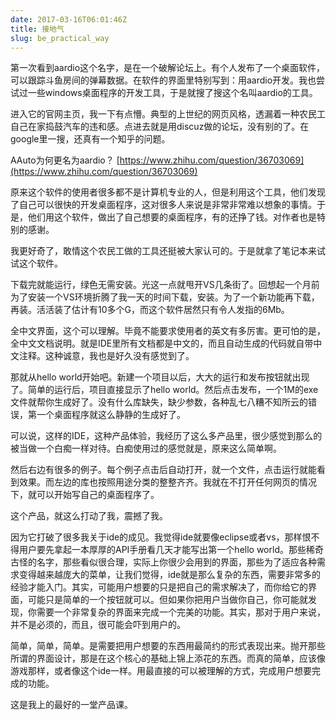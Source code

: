 ```yaml
---
date: 2017-03-16T06:01:46Z
title: 接地气
slug: be_practical_way
---
```


第一次看到aardio这个名字，是在一个破解论坛上。有个人发布了一个桌面软件，可以跟踪斗鱼房间的弹幕数据。在软件的界面里特别写到：用aardio开发。我也尝试过一些windows桌面程序的开发工具，于是就搜了搜这个名叫aardio的工具。

进入它的官网主页，我一下有点懵。典型的上世纪的网页风格，透漏着一种农民工自己在家捣鼓汽车的违和感。点进去就是用discuz做的论坛，没有别的了。在google里一搜，还真有一个知乎的问题。

AAuto为何更名为aardio？
[https://www.zhihu.com/question/36703069](https://www.zhihu.com/question/36703069)

原来这个软件的使用者很多都不是计算机专业的人，但是利用这个工具，他们发现了自己可以很快的开发桌面程序，这对很多人来说是非常非常难以想象的事情。于是，他们用这个软件，做出了自己想要的桌面程序，有的还挣了钱。对作者也是特别的感谢。

我更好奇了，敢情这个农民工做的工具还挺被大家认可的。于是就拿了笔记本来试试这个软件。

下载完就能运行，绿色无需安装。光这一点就甩开VS几条街了。回想起一个月前为了安装一个VS环境折腾了我一天的时间下载，安装。为了一个新功能再下载，再装。活活装了估计有10多个G，而这个软件居然只有令人发指的6Mb。

全中文界面，这个可以理解。毕竟不能要求使用者的英文有多厉害。更可怕的是，全中文文档说明。就是IDE里所有文档都是中文的，而且自动生成的代码就自带中文注释。这种诚意，我也是好久没有感觉到了。

那就从hello world开始吧。新建一个项目以后，大大的运行和发布按钮就出现了。简单的运行后，项目直接显示了hello world。然后点击发布，一个1M的exe文件就帮你生成好了。没有什么库缺失，缺少参数，各种乱七八糟不知所云的错误，第一个桌面程序就这么静静的生成好了。

可以说，这样的IDE，这种产品体验，我经历了这么多产品里，很少感觉到那么的被当做一个白痴一样对待。白痴使用过的感觉就是，原来这么简单啊。

然后右边有很多的例子。每个例子点击后自动打开，就一个文件，点击运行就能看到效果。而左边的库也按照用途分类的整整齐齐。我就在不打开任何网页的情况下，就可以开始写自己的桌面程序了。

这个产品，就这么打动了我，震撼了我。

因为它打破了很多我关于ide的成见。我觉得ide就要像eclipse或者vs，那样恨不得用户要先拿起一本厚厚的API手册看几天才能写出第一个hello world。那些稀奇古怪的名字，那些看似很合理，实际上你很少会用到的界面，那些为了适应各种需求变得越来越庞大的菜单，让我们觉得，ide就是那么复杂的东西，需要非常多的经验才能入门。其实，可能用户想要的只是把自己的需求解决了，而你给它的界面，可能只是简单的一个按钮就可以。但如果你把用户当做你自己，你可能就发现，你需要一个非常复杂的界面来完成一个完美的功能。其实，那对于用户来说，并不是必须的，而且，很可能会吓到用户的。

简单，简单，简单。是需要把用户想要的东西用最简约的形式表现出来。抛开那些所谓的界面设计，那是在这个核心的基础上锦上添花的东西。而真的简单，应该像游戏那样，或者像这个ide一样。用最直接的可以被理解的方式，完成用户想要完成的功能。

这是我上的最好的一堂产品课。

